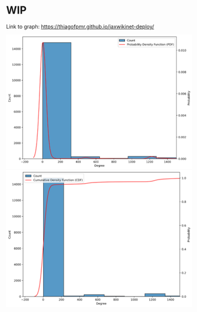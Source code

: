 # WIP

Link to graph: https://thiagofpmr.github.io/jaxwikinet-deploy/

![PDF](images/probability_density_function.png)
![CDF](images/cumulative_density_function.png)